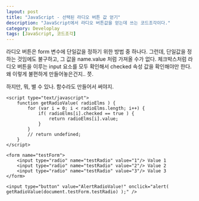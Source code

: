 ```yaml
---
layout: post
title: "JavaScript - 선택된 라디오 버튼 값 얻기"
description: "JavaScript에서 라디오 버튼값을 얻는데 쓰는 코드조각이다."
category: Developlay
tags: [JavaScript, 코드조각]
---
```


라디오 버튼은 form 변수에 단일값을 정하기 위한 방법 중 하나다.
그런데, 단일값을 정하는 것임에도 불구하고, 그 값을 name.value 처럼 가져올 수가 없다.
체크박스처럼 라디오 버튼을 이루는 input 요소를 모두 확인해서 checked 속성 값을 확인해야만 한다.
왜 이렇게 불편하게 만들어놓은건지.. 쯧.

하지만, 뭐, 별 수 있나.
함수라도 만들어서 써야지.

~~~
<script type="text/javascript">
	function getRadioValue( radioElms ) {
		for (var i = 0; i < radioElms.length; i++) {
			if( radioElms[i].checked == true ) {
				return radioElms[i].value;
			}
		}
		// return undefined;
	}
</script>

<form name="testForm">
	<input type="radio" name="testRadio" value="1"/> Value 1
	<input type="radio" name="testRadio" value="2"/> Value 2
	<input type="radio" name="testRadio" value="3"/> Value 3
</form>

<input type="button" value="AlertRadioValue!" onclick="alert( getRadioValue(document.testForm.testRadio) );" />
~~~
